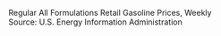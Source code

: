 Regular All Formulations Retail Gasoline Prices, Weekly
<br>
Source: U.S. Energy Information Administration 
